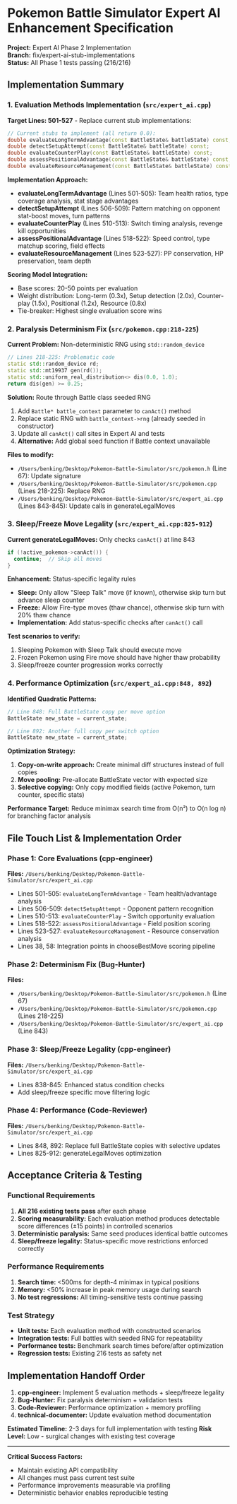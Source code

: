 # Pokemon Battle Simulator Expert AI Enhancement Specification

**Project:** Expert AI Phase 2 Implementation  
**Branch:** fix/expert-ai-stub-implementations  
**Status:** All Phase 1 tests passing (216/216)

## Implementation Summary

### 1. **Evaluation Methods Implementation** (`src/expert_ai.cpp`)

**Target Lines: 501-527** - Replace current stub implementations:

```cpp
// Current stubs to implement (all return 0.0):
double evaluateLongTermAdvantage(const BattleState& battleState) const;
double detectSetupAttempt(const BattleState& battleState) const;
double evaluateCounterPlay(const BattleState& battleState) const;
double assessPositionalAdvantage(const BattleState& battleState) const;
double evaluateResourceManagement(const BattleState& battleState) const;
```

**Implementation Approach:**

- **evaluateLongTermAdvantage** (Lines 501-505): Team health ratios, type coverage analysis, stat stage advantages
- **detectSetupAttempt** (Lines 506-509): Pattern matching on opponent stat-boost moves, turn patterns
- **evaluateCounterPlay** (Lines 510-513): Switch timing analysis, revenge kill opportunities  
- **assessPositionalAdvantage** (Lines 518-522): Speed control, type matchup scoring, field effects
- **evaluateResourceManagement** (Lines 523-527): PP conservation, HP preservation, team depth

**Scoring Model Integration:**
- Base scores: 20-50 points per evaluation
- Weight distribution: Long-term (0.3x), Setup detection (2.0x), Counter-play (1.5x), Positional (1.2x), Resource (0.8x)
- Tie-breaker: Highest single evaluation score wins

### 2. **Paralysis Determinism Fix** (`src/pokemon.cpp:218-225`)

**Current Problem:** Non-deterministic RNG using `std::random_device`
```cpp
// Lines 218-225: Problematic code
static std::random_device rd;
static std::mt19937 gen(rd());
static std::uniform_real_distribution<> dis(0.0, 1.0);
return dis(gen) >= 0.25;
```

**Solution:** Route through Battle class seeded RNG
1. Add `Battle* battle_context` parameter to `canAct()` method
2. Replace static RNG with `battle_context->rng` (already seeded in constructor)
3. Update all `canAct()` call sites in Expert AI and tests
4. **Alternative:** Add global seed function if Battle context unavailable

**Files to modify:**
- `/Users/benking/Desktop/Pokemon-Battle-Simulator/src/pokemon.h` (Line 67): Update signature
- `/Users/benking/Desktop/Pokemon-Battle-Simulator/src/pokemon.cpp` (Lines 218-225): Replace RNG
- `/Users/benking/Desktop/Pokemon-Battle-Simulator/src/expert_ai.cpp` (Lines 843-845): Update calls in generateLegalMoves

### 3. **Sleep/Freeze Move Legality** (`src/expert_ai.cpp:825-912`)

**Current generateLegalMoves:** Only checks `canAct()` at line 843
```cpp
if (!active_pokemon->canAct()) {
  continue;  // Skip all moves
}
```

**Enhancement:** Status-specific legality rules
- **Sleep:** Only allow "Sleep Talk" move (if known), otherwise skip turn but advance sleep counter
- **Freeze:** Allow Fire-type moves (thaw chance), otherwise skip turn with 20% thaw chance
- **Implementation:** Add status-specific checks after `canAct()` call

**Test scenarios to verify:**
1. Sleeping Pokemon with Sleep Talk should execute move
2. Frozen Pokemon using Fire move should have higher thaw probability  
3. Sleep/freeze counter progression works correctly

### 4. **Performance Optimization** (`src/expert_ai.cpp:848, 892`)

**Identified Quadratic Patterns:**
```cpp
// Line 848: Full BattleState copy per move option
BattleState new_state = current_state;  

// Line 892: Another full copy per switch option  
BattleState new_state = current_state;  
```

**Optimization Strategy:**
1. **Copy-on-write approach:** Create minimal diff structures instead of full copies
2. **Move pooling:** Pre-allocate BattleState vector with expected size
3. **Selective copying:** Only copy modified fields (active Pokemon, turn counter, specific stats)

**Performance Target:** Reduce minimax search time from O(n²) to O(n log n) for branching factor analysis

## File Touch List & Implementation Order

### Phase 1: Core Evaluations (cpp-engineer)
**Files:** `/Users/benking/Desktop/Pokemon-Battle-Simulator/src/expert_ai.cpp`
- Lines 501-505: `evaluateLongTermAdvantage` - Team health/advantage analysis  
- Lines 506-509: `detectSetupAttempt` - Opponent pattern recognition
- Lines 510-513: `evaluateCounterPlay` - Switch opportunity evaluation
- Lines 518-522: `assessPositionalAdvantage` - Field position scoring
- Lines 523-527: `evaluateResourceManagement` - Resource conservation analysis
- Lines 38, 58: Integration points in chooseBestMove scoring pipeline

### Phase 2: Determinism Fix (Bug-Hunter)  
**Files:** 
- `/Users/benking/Desktop/Pokemon-Battle-Simulator/src/pokemon.h` (Line 67)
- `/Users/benking/Desktop/Pokemon-Battle-Simulator/src/pokemon.cpp` (Lines 218-225)  
- `/Users/benking/Desktop/Pokemon-Battle-Simulator/src/expert_ai.cpp` (Line 843)

### Phase 3: Sleep/Freeze Legality (cpp-engineer)
**Files:** `/Users/benking/Desktop/Pokemon-Battle-Simulator/src/expert_ai.cpp`  
- Lines 838-845: Enhanced status condition checks
- Add sleep/freeze specific move filtering logic

### Phase 4: Performance (Code-Reviewer)
**Files:** `/Users/benking/Desktop/Pokemon-Battle-Simulator/src/expert_ai.cpp`
- Lines 848, 892: Replace full BattleState copies with selective updates
- Lines 825-912: generateLegalMoves optimization

## Acceptance Criteria & Testing

### Functional Requirements
1. **All 216 existing tests pass** after each phase
2. **Scoring measurability:** Each evaluation method produces detectable score differences (±15 points) in controlled scenarios
3. **Deterministic paralysis:** Same seed produces identical battle outcomes
4. **Sleep/freeze legality:** Status-specific move restrictions enforced correctly

### Performance Requirements  
1. **Search time:** <500ms for depth-4 minimax in typical positions
2. **Memory:** <50% increase in peak memory usage during search
3. **No test regressions:** All timing-sensitive tests continue passing

### Test Strategy
- **Unit tests:** Each evaluation method with constructed scenarios
- **Integration tests:** Full battles with seeded RNG for repeatability  
- **Performance tests:** Benchmark search times before/after optimization
- **Regression tests:** Existing 216 tests as safety net

## Implementation Handoff Order

1. **cpp-engineer:** Implement 5 evaluation methods + sleep/freeze legality
2. **Bug-Hunter:** Fix paralysis determinism + validation tests  
3. **Code-Reviewer:** Performance optimization + memory profiling
4. **technical-documenter:** Update evaluation method documentation

**Estimated Timeline:** 2-3 days for full implementation with testing
**Risk Level:** Low - surgical changes with existing test coverage

---
**Critical Success Factors:**
- Maintain existing API compatibility
- All changes must pass current test suite
- Performance improvements measurable via profiling
- Deterministic behavior enables reproducible testing